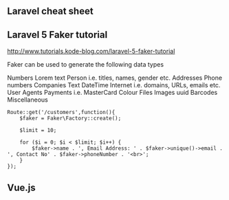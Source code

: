 ## Laravel cheat sheet

## Laravel 5 Faker tutorial  

http://www.tutorials.kode-blog.com/laravel-5-faker-tutorial

Faker can be used to generate the following data types

Numbers
Lorem text
Person i.e. titles, names, gender etc.
Addresses
Phone numbers
Companies
Text
DateTime
Internet i.e. domains, URLs, emails etc.
User Agents
Payments i.e. MasterCard
Colour
Files
Images
uuid
Barcodes
Miscellaneous

```
Route::get('/customers',function(){
    $faker = Faker\Factory::create();

    $limit = 10;

    for ($i = 0; $i < $limit; $i++) {
        $faker->name . ', Email Address: ' . $faker->unique()->email . ', Contact No' . $faker->phoneNumber . '<br>';
    }
});

```

## Vue.js
